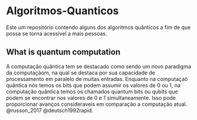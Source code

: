 # Algoritmos-Quanticos
Este um repositório contendo alguns dos algoritmos quânticos a fim de que possa se torna acessível a mais pessoas.

## What is quantum computation

A computação quântica tem se destacado como sendo um novo paradigma da computaçãom, na qual se destaca por sua capacidade de processamento em paralelo de muitas entradas. Enquanto na computaçaõ quântica nós temos os bits que podem assumir os valores de 0 ou 1, na computação quântica temos os chamados quantum bits ou qubits que podem se encontrar nos valores de 0 e 1 simultaneamente. Isso pode proporcionar avanços consideraveis em comparação a computação atual.
@russon_2017 @deutsch1992rapid.